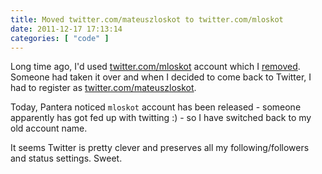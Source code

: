 ```yaml
---
title: Moved twitter.com/mateuszloskot to twitter.com/mloskot
date: 2011-12-17 17:13:14
categories: [ "code" ]
---
```


Long time ago, I'd used [twitter.com/mloskot](http://twitter.com/mloskot) account which I [removed](/?p=1100). Someone had taken it over and when I decided to come back to Twitter, I had to register as [twitter.com/mateuszloskot](http://twitter.com/mateuszloskot).


Today, Pantera noticed `mloskot` account has been released - someone apparently has got fed up with twitting :) - so I have switched back to my old account name.


It seems Twitter is pretty clever and preserves all my following/followers and status settings. Sweet.
